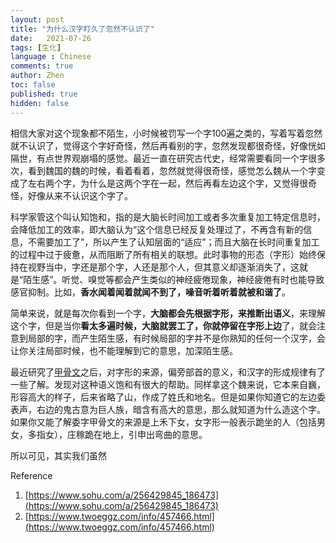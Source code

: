 ```yaml
---
layout: post
title: "为什么汉字盯久了忽然不认识了"
date:   2021-07-26
tags: [生化]
language : Chinese
comments: true
author: Zhen
toc: false
published: true
hidden: false
---
```

相信大家对这个现象都不陌生，小时候被罚写一个字100遍之类的，写着写着忽然就不认识了，觉得这个字好奇怪，然后再看别的字，忽然发现都很奇怪，好像恍如隔世，有点世界观崩塌的感觉。最近一直在研究古代史，经常需要看同一个字很多次，看到魏国的魏的时候，看着看着，忽然就觉得很奇怪，感觉怎么魏从一个字变成了左右两个字，为什么是这两个字在一起，然后再看左边这个字，又觉得很奇怪，好像从来不认识这个字了。

科学家管这个叫认知饱和，指的是大脑长时间加工或者多次重复加工特定信息时，会降低加工的效率，即大脑认为“这个信息已经反复处理过了，不再含有新的信息，不需要加工了”，所以产生了认知层面的“适应”；而且大脑在长时间重复加工的过程中过于疲惫，从而阻断了所有相关的联想。此时事物的形态（字形）始终保持在视野当中，字还是那个字，人还是那个人，但其意义却逐渐消失了，这就是“陌生感”。听觉、嗅觉等都会产生类似的神经疲倦现象，神经疲倦有时也能导致感官抑制。比如，**香水闻着闻着就闻不到了，噪音听着听着就被和谐了**。

简单来说，就是每次你看到一个字，**大脑都会先根据字形，来推断出语义**，来理解这个字，但是当你**看太多遍时候，大脑就罢工了，你就停留在字形上边**了，就会注意到局部的字，而产生陌生感，有时候局部的字并不是你熟知的任何一个汉字，会让你关注局部时候，也不能理解到它的意思，加深陌生感。

最近研究了[甲骨文](/甲骨文学习总结)之后，对字形的来源，偏旁部首的意义，和汉字的形成规律有了一些了解。发现对这种语义饱和有很大的帮助。同样拿这个魏来说，它本来自巍，形容高大的样子，后来省略了山，作成了姓氏和地名。但是如果你知道它的左边委表声，右边的鬼古意为巨人族，暗含有高大的意思，那么就知道为什么造这个字。如果你又能了解委字甲骨文的来源是上禾下女，女字形一般表示跪坐的人（包括男女，多指女），庄稼跪在地上，引申出弯曲的意思。

所以可见，其实我们虽然


Reference
 1. [https://www.sohu.com/a/256429845_186473](https://www.sohu.com/a/256429845_186473)
 2. [https://www.twoeggz.com/info/457466.html](https://www.twoeggz.com/info/457466.html)

<!--stackedit_data:
eyJoaXN0b3J5IjpbLTE3NTcwMjcwNjEsLTE2MjE4MDgwOTAsMz
AwNDQ0MDQsLTE0MTY2MTQ1NzcsLTkzMzYwNDM2NCwtMTgxODk4
MjA3MiwtNjc4Njk4NjJdfQ==
-->